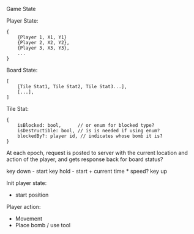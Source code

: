 Game State

Player State: 
```
{
    {Player 1, X1, Y1}
    {Player 2, X2, Y2},
    {Player 3, X3, Y3},
    ...
}
```


Board State: 
```
[
    [Tile Stat1, Tile Stat2, Tile Stat3...],
    [...],
]
```

Tile Stat:
```
{
    isBlocked: bool,      // or enum for blocked type?
    isDestructible: bool, // is is needed if using enum?
    blockedBy?: player id, // indicates whose bomb it is?
}
```

At each epoch, request is posted to server with the current location and action of the player, and gets response back for board status?

key down - start
key hold - start + current time * speed?
key up

Init player state:
- start position

Player action:
- Movement
- Place bomb / use tool
